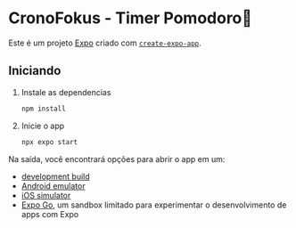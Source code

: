 # CronoFokus - Timer Pomodoro👋

Este é um projeto [Expo](https://expo.dev) criado com [`create-expo-app`](https://www.npmjs.com/package/create-expo-app).

## Iniciando

1. Instale as dependencias

   ```bash
   npm install
   ```

2. Inicie o app

   ```bash
   npx expo start
   ```

Na saída, você encontrará opções para abrir o app em um:

- [development build](https://docs.expo.dev/develop/development-builds/introduction/)
- [Android emulator](https://docs.expo.dev/workflow/android-studio-emulator/)
- [iOS simulator](https://docs.expo.dev/workflow/ios-simulator/)
- [Expo Go](https://expo.dev/go), um sandbox limitado para experimentar o desenvolvimento de apps com Expo




